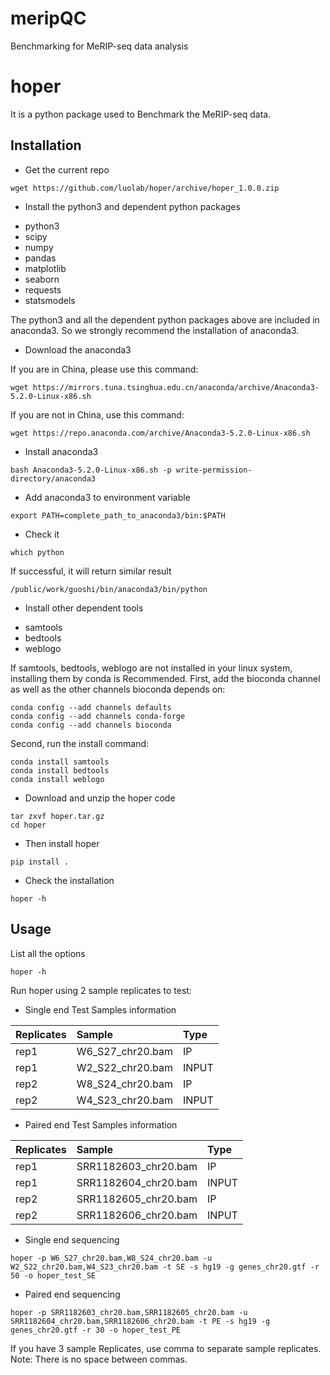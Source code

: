 # meripQC
Benchmarking for MeRIP-seq data analysis

hoper
===
<p align="justify">It is a python package used to Benchmark the MeRIP-seq data.</p>

Installation
------------

* Get the current repo
```
wget https://github.com/luolab/hoper/archive/hoper_1.0.0.zip
```

* Install the python3 and dependent python packages
- python3
- scipy
- numpy
- pandas
- matplotlib
- seaborn
- requests
- statsmodels

The python3 and all the dependent python packages above are included in anaconda3. So 
we strongly recommend the installation of anaconda3.



* Download the anaconda3

If you are in China, please use this command:

```
wget https://mirrors.tuna.tsinghua.edu.cn/anaconda/archive/Anaconda3-5.2.0-Linux-x86.sh
```

If you are not in China, use this command:

```
wget https://repo.anaconda.com/archive/Anaconda3-5.2.0-Linux-x86.sh
```


* Install anaconda3

```
bash Anaconda3-5.2.0-Linux-x86.sh -p write-permission-directory/anaconda3
```

* Add anaconda3 to environment variable

```
export PATH=complete_path_to_anaconda3/bin:$PATH
```

* Check it

```
which python
```
If successful, it will return similar result
```
/public/work/guoshi/bin/anaconda3/bin/python
```
* Install other dependent tools
- samtools
- bedtools
- weblogo

If samtools, bedtools, weblogo are not installed in your linux system, installing them by conda is Recommended.
First, add the bioconda channel as well as the other channels bioconda depends on:

```
conda config --add channels defaults
conda config --add channels conda-forge
conda config --add channels bioconda
```

Second, run the install command:
```
conda install samtools
conda install bedtools
conda install weblogo
```

* Download and unzip the hoper code

```
tar zxvf hoper.tar.gz
cd hoper
```

* Then install hoper

```
pip install .
```

* Check the installation

```
hoper -h
```

Usage
-----

List all the options
 
```
hoper -h
```



Run hoper using 2 sample replicates to test:

* Single end Test Samples information

| Replicates | Sample | Type |
| :---- | :---- | :---- |
| rep1 | W6_S27_chr20.bam | IP |
| rep1 | W2_S22_chr20.bam | INPUT|
| rep2 | W8_S24_chr20.bam | IP |
| rep2 | W4_S23_chr20.bam | INPUT |


* Paired end Test Samples information


| Replicates | Sample | Type |
| :---- | :---- | :---- |
| rep1 | SRR1182603_chr20.bam | IP |
| rep1 | SRR1182604_chr20.bam | INPUT|
| rep2 | SRR1182605_chr20.bam | IP |
| rep2 | SRR1182606_chr20.bam | INPUT |


* Single end sequencing
```
hoper -p W6_S27_chr20.bam,W8_S24_chr20.bam -u W2_S22_chr20.bam,W4_S23_chr20.bam -t SE -s hg19 -g genes_chr20.gtf -r 50 -o hoper_test_SE
```

* Paired end sequencing
```
hoper -p SRR1182603_chr20.bam,SRR1182605_chr20.bam -u SRR1182604_chr20.bam,SRR1182606_chr20.bam -t PE -s hg19 -g genes_chr20.gtf -r 30 -o hoper_test_PE
```

If you have 3 sample Replicates, use comma to separate sample replicates. Note: There is no space between commas.
